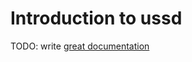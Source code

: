 # Introduction to ussd

TODO: write [great documentation](http://jacobian.org/writing/what-to-write/)
